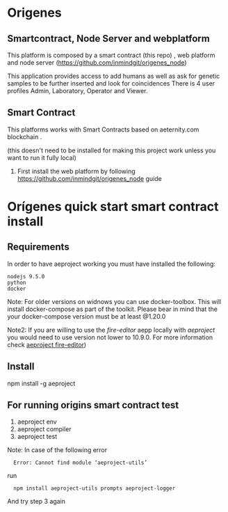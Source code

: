 # Origenes 

## Smartcontract, Node Server and webplatform

This platform is composed by a smart contract (this repo) , web platform and node server (https://github.com/inmindgit/origenes_node) 

This application provides access to add humans as well as ask for genetic samples to be further inserted and look for coincidences
There is 4 user profiles Admin, Laboratory, Operator and Viewer.

## Smart Contract

This platforms works with Smart Contracts based on aeternity.com blockchain .

(this doesn't need to be installed for making this project work unless you want to run it fully local)


1) First install the web platform by following https://github.com/inmindgit/origenes_node guide


# Orígenes quick start smart contract install

## Requirements

In order to have aeproject working you must have installed the following:

   ```
   nodejs 9.5.0 
   python 
   docker
   ```

Note: For older versions on widnows you can use docker-toolbox. This will install docker-compose as part of the toolkit. Please bear in mind that the your docker-compose version must be at least @1.20.0 

Note2: If you are willing to use the *fire-editor* aepp locally with *aeproject* you would need to use version not lower to 10.9.0. For more information    check [aeproject fire-editor](developer-documentation/aeproject-cli/fire-editor.md))

## Install


   npm install -g aeproject



## For running origins smart contract test

   1) aeproject env
   2) aeproject compiler
   3) aeproject test

Note: In case of the following error 

      Error: Cannot find module ‘aeproject-utils’

   run 
   
      npm install aeproject-utils prompts aeproject-logger

   And try step 3 again

